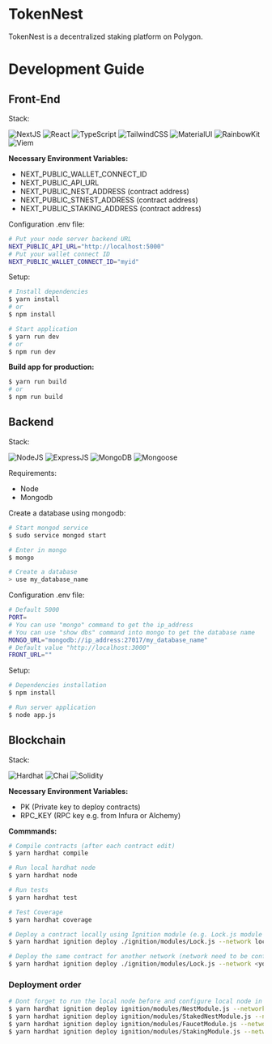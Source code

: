 # TokenNest

TokenNest is a decentralized staking platform on Polygon.

# Development Guide

## Front-End

Stack:

![NextJS](https://img.shields.io/badge/NextJS-000000?style=for-the-badge&logo=next.js)
![React](https://img.shields.io/badge/React-20232A?style=for-the-badge&logo=react&logoColor=61DAFB)
![TypeScript](https://img.shields.io/badge/TypeScript-3178C6?style=for-the-badge&logo=typescript&logoColor=white)
![TailwindCSS](https://img.shields.io/badge/TailwindCSS-38B2AC?style=for-the-badge&logo=tailwind-css&logoColor=white)
![MaterialUI](https://img.shields.io/badge/MaterialUI-0081CB?style=for-the-badge&logo=mui&logoColor=white)
![RainbowKit](https://img.shields.io/badge/RainbowKit-000000?style=for-the-badge)
![Viem](https://img.shields.io/badge/Viem-Wagmi-blue?style=for-the-badge)

**Necessary Environment Variables:**
- NEXT_PUBLIC_WALLET_CONNECT_ID
- NEXT_PUBLIC_API_URL
- NEXT_PUBLIC_NEST_ADDRESS (contract address)
- NEXT_PUBLIC_STNEST_ADDRESS (contract address)
- NEXT_PUBLIC_STAKING_ADDRESS (contract address)

Configuration .env file:
```bash
# Put your node server backend URL
NEXT_PUBLIC_API_URL="http://localhost:5000"
# Put your wallet connect ID
NEXT_PUBLIC_WALLET_CONNECT_ID="myid"
```

Setup:
```bash
# Install dependencies
$ yarn install
# or
$ npm install
```
```bash
# Start application
$ yarn run dev
# or
$ npm run dev
```

**Build app for production:**

```bash
$ yarn run build
# or
$ npm run build
```

## Backend

Stack:

![NodeJS](https://img.shields.io/badge/NodeJS-339933?style=for-the-badge&logo=node.js&logoColor=white)
![ExpressJS](https://img.shields.io/badge/ExpressJS-000000?style=for-the-badge&logo=express&logoColor=white)
![MongoDB](https://img.shields.io/badge/MongoDB-47A248?style=for-the-badge&logo=mongodb&logoColor=white)
![Mongoose](https://img.shields.io/badge/Mongoose-880000?style=for-the-badge)

Requirements:
- Node
- Mongodb

Create a database using mongodb:
```bash
# Start mongod service
$ sudo service mongod start

# Enter in mongo
$ mongo

# Create a database
> use my_database_name
```

Configuration .env file:
```bash
# Default 5000
PORT=
# You can use "mongo" command to get the ip_address
# You can use "show dbs" command into mongo to get the database name
MONGO_URL="mongodb://ip_address:27017/my_database_name"
# Default value "http://localhost:3000"
FRONT_URL=""
```

Setup:
```bash
# Dependencies installation
$ npm install

# Run server application
$ node app.js
```

## Blockchain

Stack:

![Hardhat](https://img.shields.io/badge/Hardhat-FFCC2F?style=for-the-badge)
![Chai](https://img.shields.io/badge/Chai-A30701?style=for-the-badge&logo=chai&logoColor=white)
![Solidity](https://img.shields.io/badge/Solidity-363636?style=for-the-badge&logo=solidity&logoColor=white)

**Necessary Environment Variables:**

- PK (Private key to deploy contracts)
- RPC_KEY (RPC key e.g. from Infura or Alchemy)

**Commmands:**

```bash
# Compile contracts (after each contract edit)
$ yarn hardhat compile

# Run local hardhat node
$ yarn hardhat node

# Run tests
$ yarn hardhat test

# Test Coverage
$ yarn hardhat coverage

# Deploy a contract locally using Ignition module (e.g. Lock.js module for Lock contract)
$ yarn hardhat ignition deploy ./ignition/modules/Lock.js --network localhost

# Deploy the same contract for another network (network need to be configurate in hardhat.config.js file)
$ yarn hardhat ignition deploy ./ignition/modules/Lock.js --network <your-network>
```

### Deployment order

```bash
# Dont forget to run the local node before and configure local node in hardhat.config.js file
$ yarn hardhat ignition deploy ignition/modules/NestModule.js --network localhost
$ yarn hardhat ignition deploy ignition/modules/StakedNestModule.js --network localhost
$ yarn hardhat ignition deploy ignition/modules/FaucetModule.js --network localhost
$ yarn hardhat ignition deploy ignition/modules/StakingModule.js --network localhost
```